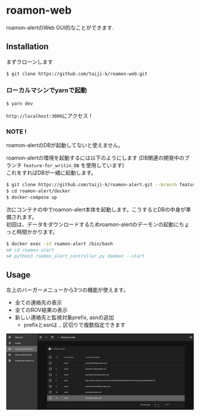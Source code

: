 # roamon-web
roamon-alertのWeb GUI的なことができます.  

## Installation
まずクローンします
```bash
$ git clone https://github.com/taiji-k/roamon-web.git
```
### ローカルマシンでyarnで起動
``` bash
$ yarn dev
```
`http://localhost:3000`にアクセス！

### NOTE !
roamon-alertのDBが起動してないと使えません。

roamon-alertの環境を起動するには以下のようにします (DB関連の開発中のブランチ `feature-for_writin_DB` を使用しています)  
これをすればDBが一緒に起動します。
```bash
$ git clone https://github.com/taiji-k/roamon-alert.git --branch feature-for_writin_DB
$ cd roamon-alert/docker
$ docker-compose up
```
次にコンテナの中でroamon-alert本体を起動します。こうするとDBの中身が準備されます。  
初回は、データをダウンロードするためroamon-alertのデーモンの起動にちょっと時間かかります。
```bash
$ docker exec -it roamon-alert /bin/bash
># cd roamon-alert
># python3 roamon_alert_controller.py daemon --start
```

## Usage
左上のバーガーメニューから3つの機能が使えます。
* 全ての連絡先の表示
* 全てのROV結果の表示
* 新しい連絡先と監視対象prefix, asnの追加
    * prefixとasnは `,` 区切りで複数指定できます

![エビフライトライアングル](README-images/screenshot-show-all-contact-info.png "サンプル")
